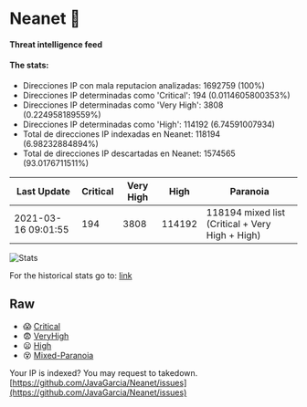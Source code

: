 # Neanet :hocho:
#### Threat intelligence feed
#### The stats:

- Direcciones IP con mala reputacion analizadas: 1692759 (100%)
- Direcciones IP determinadas como 'Critical':  194 (0.0114605800353%)
- Direcciones IP determinadas como 'Very High':  3808 (0.224958189559%)
- Direcciones IP determinadas como 'High':  114192 (6.74591007934)
- Total de direcciones IP indexadas en Neanet:  118194 (6.98232884894%)
- Total de direcciones IP descartadas en Neanet:  1574565 (93.0176711511%)

| Last Update | Critical | Very High | High | Paranoia |
| --- | --- | --- | --- | --- |
| 2021-03-16 09:01:55 | 194 | 3808 | 114192 | 118194 mixed list (Critical + Very High + High)|

![Stats](https://docs.google.com/spreadsheets/d/e/2PACX-1vSnaNMIXVabIpDJjufMlzH7poXnshF3mgd8Is1g9ytUEzVsP5my4Trn8f-xkoLLQ38xpL3HtmUexLo6/pubchart?oid=501124687&format=image)

For the historical stats go to: [link](/stats.csv)
## Raw
- :scream: [Critical](https://raw.githubusercontent.com/JavaGarcia/Neanet/master/blacklists/neanet_critical.txt)
- :fearful: [VeryHigh](https://raw.githubusercontent.com/JavaGarcia/Neanet/master/blacklists/neanet_veryHigh.txtt)
- :frowning: [High](https://raw.githubusercontent.com/JavaGarcia/Neanet/master/blacklists/neanet_high.txt)
- :dizzy_face: [Mixed-Paranoia](https://raw.githubusercontent.com/JavaGarcia/Neanet/master/blacklists/neanet_all.txt)


Your IP is indexed? You may request to takedown. [https://github.com/JavaGarcia/Neanet/issues](https://github.com/JavaGarcia/Neanet/issues)






































































































































































































































































































































































































































































































































































































































































































































































































































































































































































































































































































































































































































































































































































































































































































































































































































































































































































































































































































































































































































































































































































































































































































































































































































































































































































































































































































































































































































































































































































































































































































































































































































































































































































































































































































































































































































































































































































































































































































































































































































































































































































































































































































































































































































































































































































































































































































































































































































































































































































































































































































